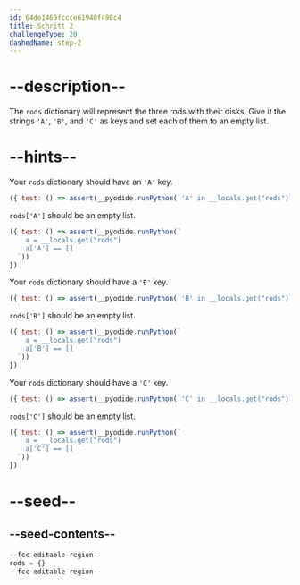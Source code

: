 ```yaml
---
id: 64de1469fccce61940f498c4
title: Schritt 2
challengeType: 20
dashedName: step-2
---
```


# --description--

The `rods` dictionary will represent the three rods with their disks. Give it the strings `'A'`, `'B'`, and `'C'` as keys and set each of them to an empty list.

# --hints--

Your `rods` dictionary should have an `'A'` key.

```js
({ test: () => assert(__pyodide.runPython(`'A' in __locals.get("rods")`)) })

```

`rods['A']` should be an empty list.

```js
({ test: () => assert(__pyodide.runPython(`
    a = __locals.get("rods")
    a['A'] == []
  `))
})
```

Your `rods` dictionary should have a `'B'` key.

```js
({ test: () => assert(__pyodide.runPython(`'B' in __locals.get("rods")`)) })

```

`rods['B']` should be an empty list.

```js
({ test: () => assert(__pyodide.runPython(`
    a = __locals.get("rods")
    a['B'] == []
  `))
})
```

Your `rods` dictionary should have a `'C'` key.

```js
({ test: () => assert(__pyodide.runPython(`'C' in __locals.get("rods")`)) })

```

`rods['C']` should be an empty list.

```js
({ test: () => assert(__pyodide.runPython(`
    a = __locals.get("rods")
    a['C'] == []
  `))
})
```

# --seed--

## --seed-contents--

```py
--fcc-editable-region--
rods = {}
--fcc-editable-region--
```
